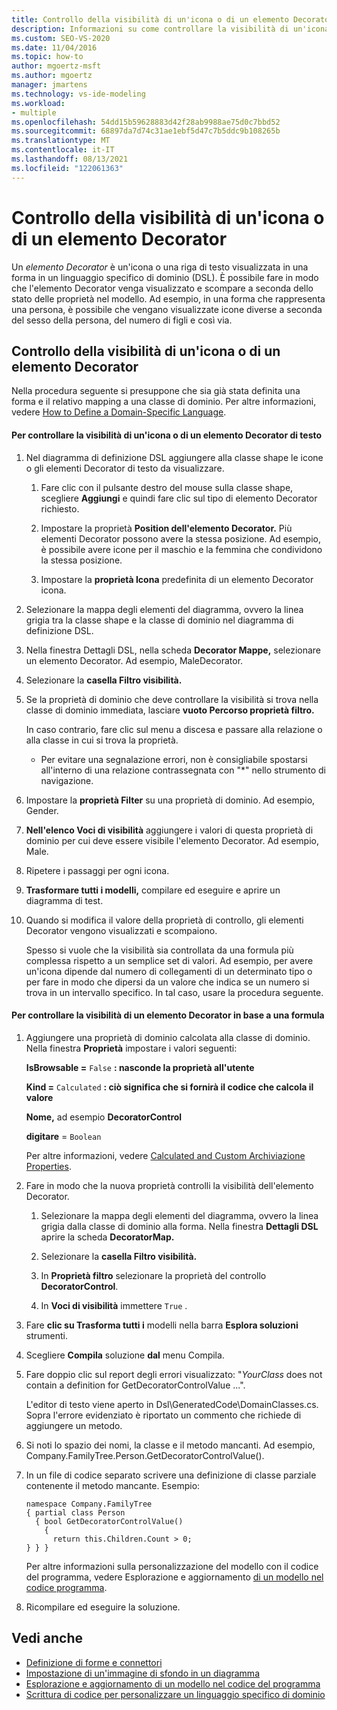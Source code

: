 ```yaml
---
title: Controllo della visibilità di un'icona o di un elemento Decorator
description: Informazioni su come controllare la visibilità di un'icona o di un elemento Decorator a seconda dello stato delle proprietà nel modello.
ms.custom: SEO-VS-2020
ms.date: 11/04/2016
ms.topic: how-to
author: mgoertz-msft
ms.author: mgoertz
manager: jmartens
ms.technology: vs-ide-modeling
ms.workload:
- multiple
ms.openlocfilehash: 54dd15b59628883d42f28ab9988ae75d0c7bbd52
ms.sourcegitcommit: 68897da7d74c31ae1ebf5d47c7b5ddc9b108265b
ms.translationtype: MT
ms.contentlocale: it-IT
ms.lasthandoff: 08/13/2021
ms.locfileid: "122061363"
---
```

# <a name="controlling-the-visibility-of-an-icon-or-decorator"></a>Controllo della visibilità di un'icona o di un elemento Decorator
Un *elemento Decorator* è un'icona o una riga di testo visualizzata in una forma in un linguaggio specifico di dominio (DSL). È possibile fare in modo che l'elemento Decorator venga visualizzato e scompare a seconda dello stato delle proprietà nel modello. Ad esempio, in una forma che rappresenta una persona, è possibile che vengano visualizzate icone diverse a seconda del sesso della persona, del numero di figli e così via.

## <a name="controlling-the-visibility-of-an-icon-or-decorator"></a>Controllo della visibilità di un'icona o di un elemento Decorator
 Nella procedura seguente si presuppone che sia già stata definita una forma e il relativo mapping a una classe di dominio. Per altre informazioni, vedere [How to Define a Domain-Specific Language](../modeling/how-to-define-a-domain-specific-language.md).

#### <a name="to-control-the-visibility-of-an-icon-or-text-decorator"></a>Per controllare la visibilità di un'icona o di un elemento Decorator di testo

1. Nel diagramma di definizione DSL aggiungere alla classe shape le icone o gli elementi Decorator di testo da visualizzare.

   1. Fare clic con il pulsante destro del mouse sulla classe shape, scegliere **Aggiungi** e quindi fare clic sul tipo di elemento Decorator richiesto.

   2. Impostare la proprietà **Position dell'elemento Decorator.** Più elementi Decorator possono avere la stessa posizione. Ad esempio, è possibile avere icone per il maschio e la femmina che condividono la stessa posizione.

   3. Impostare la **proprietà Icona** predefinita di un elemento Decorator icona.

2. Selezionare la mappa degli elementi del diagramma, ovvero la linea grigia tra la classe shape e la classe di dominio nel diagramma di definizione DSL.

3. Nella finestra Dettagli DSL, nella scheda **Decorator Mappe,** selezionare un elemento Decorator. Ad esempio, MaleDecorator.

4. Selezionare la **casella Filtro visibilità.**

5. Se la proprietà di dominio che deve controllare la visibilità si trova nella classe di dominio immediata, lasciare **vuoto Percorso proprietà filtro.**

    In caso contrario, fare clic sul menu a discesa e passare alla relazione o alla classe in cui si trova la proprietà.

   - Per evitare una segnalazione errori, non è consigliabile spostarsi all'interno di una relazione contrassegnata con "*" nello strumento di navigazione.

6. Impostare la **proprietà Filter** su una proprietà di dominio. Ad esempio, Gender.

7. **Nell'elenco Voci di visibilità** aggiungere i valori di questa proprietà di dominio per cui deve essere visibile l'elemento Decorator. Ad esempio, Male.

8. Ripetere i passaggi per ogni icona.

9. **Trasformare tutti i modelli,** compilare ed eseguire e aprire un diagramma di test.

10. Quando si modifica il valore della proprietà di controllo, gli elementi Decorator vengono visualizzati e scompaiono.

    Spesso si vuole che la visibilità sia controllata da una formula più complessa rispetto a un semplice set di valori. Ad esempio, per avere un'icona dipende dal numero di collegamenti di un determinato tipo o per fare in modo che dipersi da un valore che indica se un numero si trova in un intervallo specifico. In tal caso, usare la procedura seguente.

#### <a name="to-control-the-visibility-of-a-decorator-based-on-a-formula"></a>Per controllare la visibilità di un elemento Decorator in base a una formula

1. Aggiungere una proprietà di dominio calcolata alla classe di dominio. Nella finestra **Proprietà** impostare i valori seguenti:

     **IsBrowsable =** `False` **: nasconde la proprietà all'utente**    

     **Kind =** `Calculated` **: ciò significa che si fornirà il codice che calcola il valore**    

     **Nome,** ad esempio **DecoratorControl**

     **digitare** = `Boolean`

     Per altre informazioni, vedere [Calculated and Custom Archiviazione Properties](../modeling/calculated-and-custom-storage-properties.md).

2. Fare in modo che la nuova proprietà controlli la visibilità dell'elemento Decorator.

    1. Selezionare la mappa degli elementi del diagramma, ovvero la linea grigia dalla classe di dominio alla forma. Nella finestra **Dettagli DSL** aprire la scheda **DecoratorMap.**

    2. Selezionare la **casella Filtro visibilità.**

    3. In **Proprietà filtro** selezionare la proprietà del controllo **DecoratorControl**.

    4. In **Voci di visibilità** immettere `True` .

3. Fare **clic su Trasforma tutti i** modelli nella barra **Esplora soluzioni** strumenti.

4. Scegliere **Compila** soluzione **dal** menu Compila.

5. Fare doppio clic sul report degli errori visualizzato: "*YourClass* does not contain a definition for GetDecoratorControlValue ...".

     L'editor di testo viene aperto in Dsl\GeneratedCode\DomainClasses.cs. Sopra l'errore evidenziato è riportato un commento che richiede di aggiungere un metodo.

6. Si noti lo spazio dei nomi, la classe e il metodo mancanti.  Ad esempio, Company.FamilyTree.Person.GetDecoratorControlValue().

7. In un file di codice separato scrivere una definizione di classe parziale contenente il metodo mancante. Esempio:

    ```
    namespace Company.FamilyTree
    { partial class Person
      { bool GetDecoratorControlValue()
        {
          return this.Children.Count > 0;
    } } }
    ```

     Per altre informazioni sulla personalizzazione del modello con il codice del programma, vedere Esplorazione e aggiornamento [di un modello nel codice programma](../modeling/navigating-and-updating-a-model-in-program-code.md).

8. Ricompilare ed eseguire la soluzione.

## <a name="see-also"></a>Vedi anche

- [Definizione di forme e connettori](../modeling/defining-shapes-and-connectors.md)
- [Impostazione di un'immagine di sfondo in un diagramma](../modeling/setting-a-background-image-on-a-diagram.md)
- [Esplorazione e aggiornamento di un modello nel codice del programma](../modeling/navigating-and-updating-a-model-in-program-code.md)
- [Scrittura di codice per personalizzare un linguaggio specifico di dominio](../modeling/writing-code-to-customise-a-domain-specific-language.md)